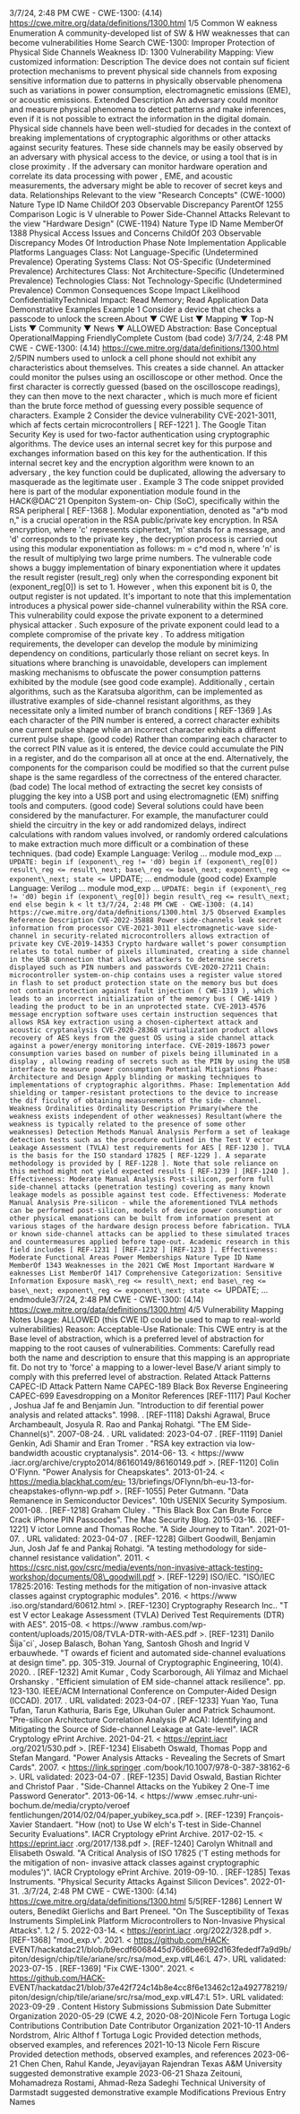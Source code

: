 3/7/24, 2:48 PM CWE - CWE-1300: (4.14)
https://cwe.mitre.org/data/deﬁnitions/1300.html 1/5
Common W eakness Enumeration
A community-developed list of SW & HW weaknesses that can become
vulnerabilities
Home Search
CWE-1300: Improper Protection of Physical Side Channels
Weakness ID: 1300
Vulnerability Mapping: 
View customized information:
 Description
The device does not contain suf ficient protection mechanisms to prevent physical side channels from exposing sensitive information
due to patterns in physically observable phenomena such as variations in power consumption, electromagnetic emissions (EME), or
acoustic emissions.
 Extended Description
An adversary could monitor and measure physical phenomena to detect patterns and make inferences, even if it is not possible to
extract the information in the digital domain.
Physical side channels have been well-studied for decades in the context of breaking implementations of cryptographic algorithms or
other attacks against security features. These side channels may be easily observed by an adversary with physical access to the
device, or using a tool that is in close proximity . If the adversary can monitor hardware operation and correlate its data processing with
power , EME, and acoustic measurements, the adversary might be able to recover of secret keys and data.
 Relationships
 Relevant to the view "Research Concepts" (CWE-1000)
Nature Type ID Name
ChildOf 203 Observable Discrepancy
ParentOf 1255 Comparison Logic is V ulnerable to Power Side-Channel Attacks
 Relevant to the view "Hardware Design" (CWE-1194)
Nature Type ID Name
MemberOf 1388 Physical Access Issues and Concerns
ChildOf 203 Observable Discrepancy
 Modes Of Introduction
Phase Note
Implementation
 Applicable Platforms
Languages
Class: Not Language-Specific (Undetermined Prevalence)
Operating Systems
Class: Not OS-Specific (Undetermined Prevalence)
Architectures
Class: Not Architecture-Specific (Undetermined Prevalence)
Technologies
Class: Not Technology-Specific (Undetermined Prevalence)
 Common Consequences
Scope Impact Likelihood
ConfidentialityTechnical Impact: Read Memory; Read Application Data
 Demonstrative Examples
Example 1
Consider a device that checks a passcode to unlock the screen.About ▼ CWE List ▼ Mapping ▼ Top-N Lists ▼ Community ▼ News ▼
ALLOWED
Abstraction: Base
Conceptual OperationalMapping
FriendlyComplete Custom
(bad code) 3/7/24, 2:48 PM CWE - CWE-1300: (4.14)
https://cwe.mitre.org/data/deﬁnitions/1300.html 2/5PIN numbers used to unlock a cell phone should not exhibit any characteristics about themselves. This creates a side channel. An
attacker could monitor the pulses using an oscilloscope or other method. Once the first character is correctly guessed (based on the
oscilloscope readings), they can then move to the next character , which is much more ef ficient than the brute force method of
guessing every possible sequence of characters.
Example 2
Consider the device vulnerability CVE-2021-3011, which af fects certain microcontrollers [ REF-1221 ]. The Google Titan Security Key
is used for two-factor authentication using cryptographic algorithms. The device uses an internal secret key for this purpose and
exchanges information based on this key for the authentication. If this internal secret key and the encryption algorithm were known to
an adversary , the key function could be duplicated, allowing the adversary to masquerade as the legitimate user .
Example 3
The code snippet provided here is part of the modular exponentiation module found in the HACK@DAC'21 Openpiton System-on-
Chip (SoC), specifically within the RSA peripheral [ REF-1368 ]. Modular exponentiation, denoted as "a^b mod n," is a crucial operation
in the RSA public/private key encryption. In RSA encryption, where 'c' represents ciphertext, 'm' stands for a message, and 'd'
corresponds to the private key , the decryption process is carried out using this modular exponentiation as follows: m = c^d mod n,
where 'n' is the result of multiplying two large prime numbers.
The vulnerable code shows a buggy implementation of binary exponentiation where it updates the result register (result\_reg) only
when the corresponding exponent bit (exponent\_reg[0]) is set to 1. However , when this exponent bit is 0, the output register is not
updated. It's important to note that this implementation introduces a physical power side-channel vulnerability within the RSA core.
This vulnerability could expose the private exponent to a determined physical attacker . Such exposure of the private exponent could
lead to a complete compromise of the private key .
To address mitigation requirements, the developer can develop the module by minimizing dependency on conditions, particularly
those reliant on secret keys. In situations where branching is unavoidable, developers can implement masking mechanisms to
obfuscate the power consumption patterns exhibited by the module (see good code example). Additionally , certain algorithms, such as
the Karatsuba algorithm, can be implemented as illustrative examples of side-channel resistant algorithms, as they necessitate only a
limited number of branch conditions [ REF-1369 ].As each character of the PIN number is entered, a correct character exhibits one current pulse shape while an incorrect character exhibits
a different current pulse shape.
(good code) 
Rather than comparing each character to the correct PIN value as it is entered, the device could accumulate the PIN in a register, and do
the comparison all at once at the end. Alternatively, the components for the comparison could be modified so that the current pulse shape
is the same regardless of the correctness of the entered character.
(bad code) 
The local method of extracting the secret key consists of plugging the key into a USB port and using electromagnetic (EM) sniffing tools
and computers.
(good code) 
Several solutions could have been considered by the manufacturer. For example, the manufacturer could shield the circuitry in the key or
add randomized delays, indirect calculations with random values involved, or randomly ordered calculations to make extraction much
more difficult or a combination of these techniques.
(bad code) Example Language: Verilog 
...
module mod\_exp
...
`UPDATE: begin
if (exponent\_reg != 'd0) begin
if (exponent\_reg[0])
result\_reg <= result\_next;
base\_reg <= base\_next;
exponent\_reg <= exponent\_next;
state <= `UPDATE;
...
endmodule
(good code) Example Language: Verilog 
...
module mod\_exp
...
`UPDATE: begin
if (exponent\_reg != 'd0) begin
if (exponent\_reg[0]) begin
result\_reg <= result\_next;
end else begin
k < lt t3/7/24, 2:48 PM CWE - CWE-1300: (4.14)
https://cwe.mitre.org/data/deﬁnitions/1300.html 3/5
 Observed Examples
Reference Description
CVE-2022-35888 Power side-channels leak secret information from processor
CVE-2021-3011 electromagnetic-wave side-channel in security-related microcontrollers allows extraction of private key
CVE-2019-14353 Crypto hardware wallet's power consumption relates to total number of pixels illuminated, creating a
side channel in the USB connection that allows attackers to determine secrets displayed such as PIN
numbers and passwords
CVE-2020-27211 Chain: microcontroller system-on-chip contains uses a register value stored in flash to set product
protection state on the memory bus but does not contain protection against fault injection ( CWE-1319 ),
which leads to an incorrect initialization of the memory bus ( CWE-1419 ) leading the product to be in an
unprotected state.
CVE-2013-4576 message encryption software uses certain instruction sequences that allows RSA key extraction using
a chosen-ciphertext attack and acoustic cryptanalysis
CVE-2020-28368 virtualization product allows recovery of AES keys from the guest OS using a side channel attack
against a power/energy monitoring interface.
CVE-2019-18673 power consumption varies based on number of pixels being illuminated in a display , allowing reading of
secrets such as the PIN by using the USB interface to measure power consumption
 Potential Mitigations
Phase: Architecture and Design
Apply blinding or masking techniques to implementations of cryptographic algorithms.
Phase: Implementation
Add shielding or tamper-resistant protections to the device to increase the dif ficulty of obtaining measurements of the side-
channel.
 Weakness Ordinalities
Ordinality Description
Primary(where the weakness exists independent of other weaknesses)
Resultant(where the weakness is typically related to the presence of some other weaknesses)
 Detection Methods
Manual Analysis
Perform a set of leakage detection tests such as the procedure outlined in the Test V ector Leakage Assessment (TVLA) test
requirements for AES [ REF-1230 ]. TVLA is the basis for the ISO standard 17825 [ REF-1229 ]. A separate methodology is
provided by [ REF-1228 ]. Note that sole reliance on this method might not yield expected results [ REF-1239 ] [REF-1240 ].
Effectiveness: Moderate
Manual Analysis
Post-silicon, perform full side-channel attacks (penetration testing) covering as many known leakage models as possible against
test code.
Effectiveness: Moderate
Manual Analysis
Pre-silicon - while the aforementioned TVLA methods can be performed post-silicon, models of device power consumption or
other physical emanations can be built from information present at various stages of the hardware design process before
fabrication. TVLA or known side-channel attacks can be applied to these simulated traces and countermeasures applied before
tape-out. Academic research in this field includes [ REF-1231 ] [REF-1232 ] [REF-1233 ].
Effectiveness: Moderate
 Functional Areas
Power
 Memberships
Nature Type ID Name
MemberOf 1343 Weaknesses in the 2021 CWE Most Important Hardware W eaknesses List
MemberOf 1417 Comprehensive Categorization: Sensitive Information Exposure
mask\_reg <= result\_next;
end
base\_reg <= base\_next;
exponent\_reg <= exponent\_next;
state <= `UPDATE;
...
endmodule3/7/24, 2:48 PM CWE - CWE-1300: (4.14)
https://cwe.mitre.org/data/deﬁnitions/1300.html 4/5
 Vulnerability Mapping Notes
Usage: ALLOWED (this CWE ID could be used to map to real-world vulnerabilities)
Reason: Acceptable-Use
Rationale:
This CWE entry is at the Base level of abstraction, which is a preferred level of abstraction for mapping to the root causes of
vulnerabilities.
Comments:
Carefully read both the name and description to ensure that this mapping is an appropriate fit. Do not try to 'force' a mapping to a
lower-level Base/V ariant simply to comply with this preferred level of abstraction.
 Related Attack Patterns
CAPEC-ID Attack Pattern Name
CAPEC-189 Black Box Reverse Engineering
CAPEC-699 Eavesdropping on a Monitor
 References
[REF-1117] Paul Kocher , Joshua Jaf fe and Benjamin Jun. "Introduction to dif ferential power analysis and related attacks". 1998.
.
[REF-1118] Dakshi Agrawal, Bruce Archambeault, Josyula R. Rao and Pankaj Rohatgi. "The EM Side-Channel(s)". 2007-08-24.
. URL validated: 2023-04-07 .
[REF-1119] Daniel Genkin, Adi Shamir and Eran Tromer . "RSA key extraction via low-bandwidth acoustic cryptanalysis". 2014-06-
13. < https://www .iacr.org/archive/crypto2014/86160149/86160149.pdf >.
[REF-1120] Colin O'Flynn. "Power Analysis for Cheapskates". 2013-01-24. < https://media.blackhat.com/eu-
13/briefings/OFlynn/bh-eu-13-for-cheapstakes-oflynn-wp.pdf >.
[REF-1055] Peter Gutmann. "Data Remanence in Semiconductor Devices". 10th USENIX Security Symposium. 2001-08.
.
[REF-1218] Graham Cluley . "This Black Box Can Brute Force Crack iPhone PIN Passcodes". The Mac Security Blog. 2015-03-16.
.
[REF-1221] V ictor Lomne and Thomas Roche. "A Side Journey to Titan". 2021-01-07.
. URL
validated: 2023-04-07 .
[REF-1228] Gilbert Goodwill, Benjamin Jun, Josh Jaf fe and Pankaj Rohatgi. "A testing methodology for side-channel resistance
validation". 2011. < https://csrc.nist.gov/csrc/media/events/non-invasive-attack-testing-workshop/documents/08\_goodwill.pdf >.
[REF-1229] ISO/IEC. "ISO/IEC 17825:2016: Testing methods for the mitigation of non-invasive attack classes against
cryptographic modules". 2016. < https://www .iso.org/standard/60612.html >.
[REF-1230] Cryptography Research Inc.. "T est V ector Leakage Assessment (TVLA) Derived Test Requirements (DTR) with AES".
2015-08. < https://www .rambus.com/wp-content/uploads/2015/08/TVLA-DTR-with-AES.pdf >.
[REF-1231] Danilo Šijaˇci´, Josep Balasch, Bohan Yang, Santosh Ghosh and Ingrid V erbauwhede. "T owards ef ficient and
automated side-channel evaluations at design time". pp. 305-319. Journal of Cryptographic Engineering, 10(4). 2020.
.
[REF-1232] Amit Kumar , Cody Scarborough, Ali Yilmaz and Michael Orshansky . "Efficient simulation of EM side-channel attack
resilience". pp. 123-130. IEEE/ACM International Conference on Computer-Aided Design (ICCAD). 2017.
. URL validated: 2023-04-07 .
[REF-1233] Yuan Yao, Tuna Tufan, Tarun Kathuria, Baris Ege, Ulkuhan Guler and Patrick Schaumont. "Pre-silicon Architecture
Correlation Analysis (P ACA): Identifying and Mitigating the Source of Side-channel Leakage at Gate-level". IACR Cryptology
ePrint Archive. 2021-04-21. < https://eprint.iacr .org/2021/530.pdf >.
[REF-1234] Elisabeth Oswald, Thomas Popp and Stefan Mangard. "Power Analysis Attacks - Revealing the Secrets of Smart
Cards". 2007. < https://link.springer .com/book/10.1007/978-0-387-38162-6 >. URL validated: 2023-04-07 .
[REF-1235] David Oswald, Bastian Richter and Christof Paar . "Side-Channel Attacks on the Yubikey 2 One-T ime Password
Generator". 2013-06-14. < https://www .emsec.ruhr-uni-
bochum.de/media/crypto/veroef fentlichungen/2014/02/04/paper\_yubikey\_sca.pdf >.
[REF-1239] François-Xavier Standaert. "How (not) to Use W elch's T-test in Side-Channel Security Evaluations". IACR Cryptology
ePrint Archive. 2017-02-15. < https://eprint.iacr .org/2017/138.pdf >.
[REF-1240] Carolyn Whitnall and Elisabeth Oswald. "A Critical Analysis of ISO 17825 ('T esting methods for the mitigation of non-
invasive attack classes against cryptographic modules')". IACR Cryptology ePrint Archive. 2019-09-10.
.
[REF-1285] Texas Instruments. "Physical Security Attacks Against Silicon Devices". 2022-01-31.
.3/7/24, 2:48 PM CWE - CWE-1300: (4.14)
https://cwe.mitre.org/data/deﬁnitions/1300.html 5/5[REF-1286] Lennert W outers, Benedikt Gierlichs and Bart Preneel. "On The Susceptibility of Texas Instruments SimpleLink
Platform Microcontrollers to Non-Invasive Physical Attacks". 1.2 / 5. 2022-03-14. < https://eprint.iacr .org/2022/328.pdf >.
[REF-1368] "mod\_exp.v". 2021. < https://github.com/HACK-
EVENT/hackatdac21/blob/b9ecdf6068445d76d6bee692d163fededf7a9d9b/piton/design/chip/tile/ariane/src/rsa/mod\_exp.v#L46:L
47>. URL validated: 2023-07-15 .
[REF-1369] "Fix CWE-1300". 2021. < https://github.com/HACK-
EVENT/hackatdac21/blob/37e42f724c14b8e4cc8f6e13462c12a492778219/piton/design/chip/tile/ariane/src/rsa/mod\_exp.v#L47:L
51>. URL validated: 2023-09-29 .
 Content History
 Submissions
Submission Date Submitter Organization
2020-05-29
(CWE 4.2, 2020-08-20)Nicole Fern Tortuga Logic
 Contributions
Contribution Date Contributor Organization
2021-10-11 Anders Nordstrom, Alric Althof f Tortuga Logic
Provided detection methods, observed examples, and references
2021-10-13 Nicole Fern Riscure
Provided detection methods, observed examples, and references
2023-06-21 Chen Chen, Rahul Kande, Jeyavijayan Rajendran Texas A&M University
suggested demonstrative example
2023-06-21 Shaza Zeitouni, Mohamadreza Rostami, Ahmad-Reza Sadeghi Technical University of Darmstadt
suggested demonstrative example
 Modifications
 Previous Entry Names